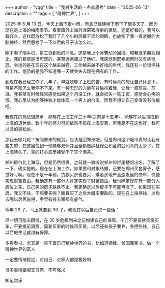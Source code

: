 +++
author = "yqg"
title = "我对生活的一点点思考"
date = "2025-06-13"
description = ""
tags = [
    "精神世界",
]
+++

2025 年 6 月 13 日，今天上海下着小雨，而且已经连续下雨下了很多天了，因为现在是上海的梅雨季节。看着窗外上海外滩密密麻麻的建筑，还挺好看的，我可以看好久，这样既放松了我盯了几个小时屏幕干涩的眼睛，也放空了我一直紧绷的大脑神经，然后思考了一下以后的日子该怎么过。

刚才看了眼手机，是工资到账的消息。这是我上个月劳动的回报。和我很多朋友相比，我的薪资是很可观的，甚至远远超过了他们。我感觉到既幸运同时又有些惶恐。幸运的是在现在这个越来越卷，工作越来越不好找的年代，我还有一份很挣钱的工作。惶恐的是我不知道哪一天就会失去现在拥有的工作...

到现在我已经工作了六年了，早就吃够了上班的苦，有时候真的想让自己休息下，可是不知怎么我停不下来。有一种无形的力量在背后推着我，让我一直前进、前进。我甚至有时候经常感觉如果这个月没工作，就会损失一笔工资，感觉会心疼的慌。我心里认为能够挣钱才能体现一个男人的价值，而我不想让自己变得没有价值吧。

我现在的想法很简单，能够在上海工作二十年(之前是十五年)，能够在以后领取到上海的退休金。数十年的努力可能依然不能在上海安家，但我想不在这也好，我可以活的轻松些。

那我去哪儿呢？按照原来的规划，应该是回郑州吧。但是郑州这个城市真的让我有些失望，在这里找到一份能够双休并且全额缴纳社保公积金的公司真的太少了，在上海待久了，真的打心底里接受不了这个落差。

郑州房价比上海低，但是仍然很贵。之前就一直听说郑州的烂尾楼很出名，了解了一下，确实是的。现在在上海工作，如果要和对象结婚，还要在郑州买套房子，感觉好亏啊。现在不是十年前，贷款买房也要买，乘着房地产高速发展的快车，快速实现财富自由。我确定有一部分人肯定实现了财富自由，我也确定现在有一部分人高位上车，自己买的房子跌跌不止。我更确定以后房子不可能再涨了。如果现在买房，我又不住，干嘛要买呢？而且买了之后大概率要跌的。现在在上海挣钱，以后去哪以后再说吧，手里有钱去哪都有底气。

今年 29 了，马上就要到 30 了，我现在以后自己说一些话：

尽一切可能去攒钱，在 35 岁危机到来之前构建自己的保障。千万不要贷款买房买车，不要提前消费。需要买房的时候再买房，以后还有孩子要养，多攒些钱，自己以后的生活就越有保障。

多看看书，尤其是一些丰富自己精神世界的书，比如道德经、曾国藩家书，做一个精神世界的富人

一定要情绪稳定，对自己、对家人都是极好的

很多事情要顺其自然，不可强求

知足常乐
